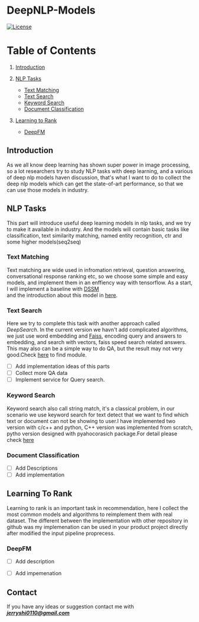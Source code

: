 # DeepNLP-Models

[![License](https://img.shields.io/badge/license-BSD-blue.svg)](LICENSE) 


Table of Contents
=================
1. [Introduction](#Introduction)
2. [NLP Tasks](#tasks)
    - [Text Matching](#text_match)
    - [Text Search](#text_search)
    - [Keyword Search](#keyword_search)
    - [Document Classification](#doc_classify)

3. [Learning to Rank](#rank)
    - [DeepFM](#deepfm)

## Introduction
As we all know deep learning has shown super power in image processing, so a lot researchers try to study NLP tasks with deep learning, and a various of 
deep nlp models haven discussion, that's what I want to do to collect the deep nlp models which can get the state-of-art performance, so that we can use
those models in industry.

## NLP Tasks <a name="tasks"></a>
This part will introduce useful deep learning models in nlp tasks, and we try to make it available in industry. And the models will contain basic tasks
like classification, text similarity matching, named entity recognition, ctr and some higher models(seq2seq) 
### Text Matching <a name="text_match"></a>
Text matching are wide used in infromation retrieval, question answering, conversational response ranking etc, so we choose some simple and easy
models, and implement them in an enffiency way with tensorflow. As a start, I will implement a baseline with [DSSM](https://www.microsoft.com/en-us/research/project/dssm/)  
and the introduction about this model in [here](https://github.com/syw2014/DeepNLP-models/blob/master/docs/dssm.md).

### Text Search <a name="text_search"></a>
Here we try to complete this task with another approach called $Deep Search$. In the current version we havn't add complicated algorithms, we just use word embedding and [Faiss](https://github.com/facebookresearch/faiss.git), encoding query and answers to embedding, and search with vectors, faiss speed search related answers. This may also can be a simple way to do QA, but the result may not very good.Check [here](https://github.com/syw2014/DeepNLP-models/blob/master/codes/TextSearch/deep_search.py) to find module.

- [ ] Add implementation ideas of this parts
- [ ] Collect more QA data 
- [ ] Implement service for Query search.

### Keyword Search <a name="keyword_search"></a>
Keyword search also call string match, it's a classical problem, in our scenario we use keyword search for text detect that we want to find which text or 
document can not be showing to user.I have implemented two version with c/c++ and python, C++ version was implemented from scratch, pytho version designed
with pyahocorasich package.For detail please check [here]()

### Document Classification <a name="doc_classify"></a>
- [ ] Add Descriptions
- [ ] Add implementation

## Learning To Rank <a name="rank"></a>
Learning to rank is an important task in recommendation, here I collect the most common models and algorithms to reimplement them with real dataset.
The different between the implementation with other repository in github was my implemenation can be used in your product project directly after 
modified the input pipeline proprecess.

### DeepFM <a name="deepfm"></a>
- [ ] Add description
- [ ] Add impemenation




## Contact
If you have any ideas or suggestion contact me with ***jerryshi0110@gmail.com***
